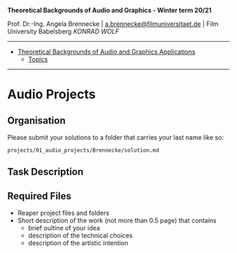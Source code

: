 <!-- ---  
title: Theoretical Backgrounds of Audio and Graphics
author: Angela Brennecke
affiliation: Film University Babelsberg KONRAD WOLF
date: Winter term 20/21
---   -->
**Theoretical Backgrounds of Audio and Graphics - Winter term 20/21**

Prof. Dr.-Ing. Angela Brennecke | a.brennecke@filmuniversitaet.de | Film University Babelsberg *KONRAD WOLF*

---

- [Theoretical Backgrounds of Audio and Graphics Applications](#theoretical-backgrounds-of-audio-and-graphics-applications)
  - [Topics](#topics)

---

# Audio Projects

## Organisation

Please submit your solutions to a folder that carries your last name like so:

```
projects/01_audio_projects/Brennecke/solution.md
```

## Task Description

## Required Files

- Reaper project files and folders
- Short description of the work (not more than 0.5 page) that contains
  - brief oultine of your idea
  - description of the technical choices
  - description of the artistic intention
